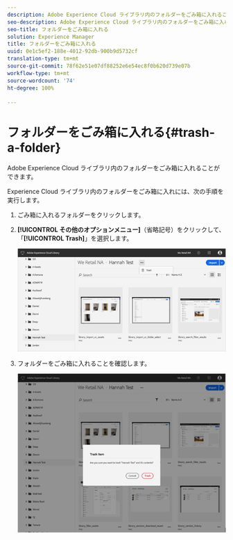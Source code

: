 ```yaml
---
description: Adobe Experience Cloud ライブラリ内のフォルダーをごみ箱に入れることができます。
seo-description: Adobe Experience Cloud ライブラリ内のフォルダーをごみ箱に入れることができます。
seo-title: フォルダーをごみ箱に入れる
solution: Experience Manager
title: フォルダーをごみ箱に入れる
uuid: 0e1c5ef2-188e-4012-92db-900b9d5732cf
translation-type: tm+mt
source-git-commit: 78f62e51e07df88252e6e54ec8f0b620d739e07b
workflow-type: tm+mt
source-wordcount: '74'
ht-degree: 100%

---
```



# フォルダーをごみ箱に入れる{#trash-a-folder}

Adobe Experience Cloud ライブラリ内のフォルダーをごみ箱に入れることができます。

Experience Cloud ライブラリ内のフォルダーをごみ箱に入れには、次の手順を実行します。

1. ごみ箱に入れるフォルダーをクリックします。
1. **[!UICONTROL その他のオプションメニュー]**（省略記号）をクリックして、「**[!UICONTROL Trash]**」を選択します。

   ![](assets/library_folder_trash.png)

1. フォルダーをごみ箱に入れることを確認します。

   ![](assets/library_folder_trash_confirm.png)


